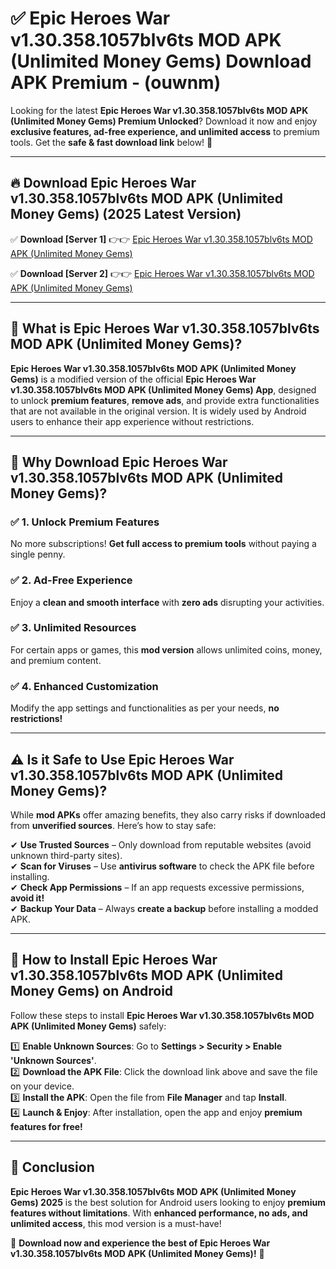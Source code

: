 
# ✅ Epic Heroes War v1.30.358.1057blv6ts MOD APK (Unlimited Money Gems) Download APK Premium -  (ouwnm) 

Looking for the latest **Epic Heroes War v1.30.358.1057blv6ts MOD APK (Unlimited Money Gems) Premium Unlocked**? Download it now and enjoy **exclusive features, ad-free experience, and unlimited access** to premium tools. Get the **safe & fast download link** below! 🚀

---

## 🔥 Download Epic Heroes War v1.30.358.1057blv6ts MOD APK (Unlimited Money Gems) (2025 Latest Version)

✅ **Download [Server 1]** 👉👉 [Epic Heroes War v1.30.358.1057blv6ts MOD APK (Unlimited Money Gems) ](https://apkcomod.com?title=Epic_Heroes_War_v1.30.358.1057blv6ts_MOD_APK_(Unlimited_Money_Gems))  

✅ **Download [Server 2]** 👉👉 [Epic Heroes War v1.30.358.1057blv6ts MOD APK (Unlimited Money Gems) ](https://apkcomod.com?title=Epic_Heroes_War_v1.30.358.1057blv6ts_MOD_APK_(Unlimited_Money_Gems))  


---

## 📌 What is Epic Heroes War v1.30.358.1057blv6ts MOD APK (Unlimited Money Gems)?

**Epic Heroes War v1.30.358.1057blv6ts MOD APK (Unlimited Money Gems)** is a modified version of the official **Epic Heroes War v1.30.358.1057blv6ts MOD APK (Unlimited Money Gems) App**, designed to unlock **premium features**, **remove ads**, and provide extra functionalities that are not available in the original version. It is widely used by Android users to enhance their app experience without restrictions.

---

## 🌟 Why Download Epic Heroes War v1.30.358.1057blv6ts MOD APK (Unlimited Money Gems)?

### ✅ 1. Unlock Premium Features
No more subscriptions! **Get full access to premium tools** without paying a single penny.

### ✅ 2. Ad-Free Experience
Enjoy a **clean and smooth interface** with **zero ads** disrupting your activities.

### ✅ 3. Unlimited Resources
For certain apps or games, this **mod version** allows unlimited coins, money, and premium content.

### ✅ 4. Enhanced Customization
Modify the app settings and functionalities as per your needs, **no restrictions!**

---

## ⚠️ Is it Safe to Use Epic Heroes War v1.30.358.1057blv6ts MOD APK (Unlimited Money Gems)?

While **mod APKs** offer amazing benefits, they also carry risks if downloaded from **unverified sources**. Here’s how to stay safe:

✔ **Use Trusted Sources** – Only download from reputable websites (avoid unknown third-party sites).  
✔ **Scan for Viruses** – Use **antivirus software** to check the APK file before installing.  
✔ **Check App Permissions** – If an app requests excessive permissions, **avoid it!**  
✔ **Backup Your Data** – Always **create a backup** before installing a modded APK.

---

## 📲 How to Install Epic Heroes War v1.30.358.1057blv6ts MOD APK (Unlimited Money Gems) on Android

Follow these steps to install **Epic Heroes War v1.30.358.1057blv6ts MOD APK (Unlimited Money Gems)** safely:

1️⃣ **Enable Unknown Sources**: Go to **Settings > Security > Enable 'Unknown Sources'**.  
2️⃣ **Download the APK File**: Click the download link above and save the file on your device.  
3️⃣ **Install the APK**: Open the file from **File Manager** and tap **Install**.  
4️⃣ **Launch & Enjoy**: After installation, open the app and enjoy **premium features for free!**

---

## 🚀 Conclusion

**Epic Heroes War v1.30.358.1057blv6ts MOD APK (Unlimited Money Gems) 2025** is the best solution for Android users looking to enjoy **premium features without limitations**. With **enhanced performance, no ads, and unlimited access**, this mod version is a must-have!

🔻 **Download now and experience the best of Epic Heroes War v1.30.358.1057blv6ts MOD APK (Unlimited Money Gems)!** 🔻

